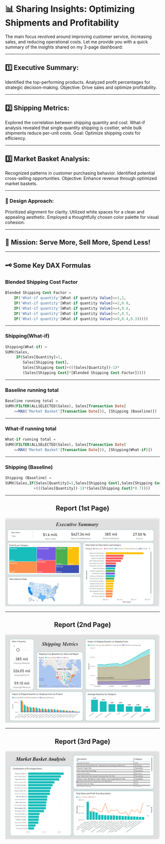 # 📊 Sharing Insights: Optimizing Shipments and Profitability 

The main focus revolved around improving customer service, increasing sales, and reducing operational costs. Let me provide you with a quick summary of the insights shared on my 3-page dashboard:
***
## 1️⃣ Executive Summary:

Identified the top-performing products.
Analyzed profit percentages for strategic decision-making.
Objective: Drive sales and optimize profitability.
***
## 2️⃣ Shipping Metrics:

Explored the correlation between shipping quantity and cost.
What-if analysis revealed that single quantity shipping is costlier, while bulk shipments reduce per-unit costs.
Goal: Optimize shipping costs for efficiency.
***
## 3️⃣ Market Basket Analysis:

Recognized patterns in customer purchasing behavior.
Identified potential cross-selling opportunities.
Objective: Enhance revenue through optimized market baskets.
***
### 🎨 Design Approach:

Prioritized alignment for clarity.
Utilized white spaces for a clean and appealing aesthetic.
Employed a thoughtfully chosen color palette for visual cohesion.
***
## 🎯 Mission: Serve More, Sell More, Spend Less! 
***

## 🗝️ Some Key DAX Formulas


### Blended Shipping Cost Factor

````sql
Blended Shipping Cost Factor =
    IF('What-if quantity'[What-if quantity Value]<=1,1,
    IF('What-if quantity'[What-if quantity Value]<=2,0.8,
    IF('What-if quantity'[What-if quantity Value]<=4,0.6,
    IF('What-if quantity'[What-if quantity Value]<=7,0.5,
    IF('What-if quantity'[What-if quantity Value]<=9,0.4,0.3)))))
````
***

### Shipping(What-if)
````sql
Shipping(What-if) = 
SUMX(Sales, 
     IF(Sales[Quantity]=1,
        Sales[Shipping Cost],
        Sales[Shipping Cost]+(((Sales[Quantity])-1)*
        (Sales[Shipping Cost]*[Blended Shipping Cost Factor]))))
````
***
### Baseline running total
````sql
Baseline running total = 
SUMX(FILTER(ALLSELECTED(Sales), Sales[Transaction Date]
    <=MAX('Market Basket'[Transaction Date])), [Shipping (Baseline)])
````

***
### What-if running total
````sql
What-if running total = 
SUMX(FILTER(ALLSELECTED(Sales), Sales[Transaction Date] 
    <=MAX('Market Basket'[Transaction Date])), [Shipping(What-if)])
````

***
### Shipping (Baseline)
````sql
Shipping (Baseline) = 
SUMX(Sales,IF(Sales[Quantity]=1,Sales[Shipping Cost],Sales[Shipping Cost]
             +(((Sales[Quantity])-1)*(Sales[Shipping Cost]*0.7))))

````
***


<h2 align="center">Report (1st Page)</h2>


<img src="https://github.com/alezirczy/Images/blob/main/%231%20Optimizing%20Shipments%20and%20Profitability/Executive%20Summary%20-%20Report%20(1st%20Page).png">

***
<h2 align="center">Report (2nd Page)</h2>
<img src="https://github.com/alezirczy/Images/blob/main/%231%20Optimizing%20Shipments%20and%20Profitability/Shipping%20Metrics%20-%20Report%20(2nd%20Page).png">


***
<h2 align="center">Report (3rd Page)</h2>
<img src="https://github.com/alezirczy/Images/blob/main/%231%20Optimizing%20Shipments%20and%20Profitability/Market%20Basket%20-%20Report%20(3rd%20Page).png">

